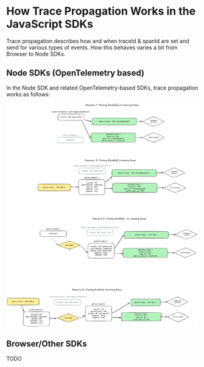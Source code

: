 # How Trace Propagation Works in the JavaScript SDKs

Trace propagation describes how and when traceId & spanId are set and send for various types of events.
How this behaves varies a bit from Browser to Node SDKs.

## Node SDKs (OpenTelemetry based)

In the Node SDK and related OpenTelemetry-based SDKs, trace propagation works as follows:

![node-sdk-trace-propagation-scenarios](./assets/node-sdk-trace-propagation.png)

## Browser/Other SDKs

TODO
